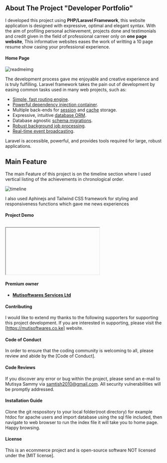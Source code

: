 <h2>About The Project "Developer Portfolio"</h2>

<p>I developed this project using <b>PHP/Laravel Framework</b>, this website application is designed  with expressive, optimal and  elegant syntax. With the aim of profiling personal achievement, projects done and testimonials and credit given in the field of professional carreer only on <b>one page website</b>, This informative websites eases the work of writting a 10 page resume show casing your professional experience.</p>

<h4>Home Page</h4>

![readmeimg](https://user-images.githubusercontent.com/8428844/229359328-a7692fe6-6ba6-45a9-9ef0-00f712632b74.PNG)

<p> The development process gave me enjoyable and creative experience and is truly fulfilling. Laravel framework takes the pain out of development by easing common tasks used in many web projects, such as:</p>

- [Simple, fast routing engine](https://laravel.com/docs/routing).
- [Powerful dependency injection container](https://laravel.com/docs/container).
- Multiple back-ends for [session](https://laravel.com/docs/session) and [cache](https://laravel.com/docs/cache) storage.
- Expressive, intuitive [database ORM](https://laravel.com/docs/eloquent).
- Database agnostic [schema migrations](https://laravel.com/docs/migrations).
- [Robust background job processing](https://laravel.com/docs/queues).
- [Real-time event broadcasting](https://laravel.com/docs/broadcasting).

Laravel is accessible, powerful, and provides tools required for large, robust applications.

## Main Feature 

The main Feature of this project is on the timeline section where I used vertical listing of the achievements in chronological order.

![timeline](https://user-images.githubusercontent.com/8428844/229361400-2cdf2ae1-fdd4-47ca-87c8-143b89c5239c.PNG)

I also used Aphinejs and Tailwind CSS framework for styling and responsiveness functions which gave me news experiences

<h4>Project Demo</h4>

## <iframe><video src="image/video/instoredemo.vlc"></video></iframe>

<h4>Premium owner</h4> 

- **[Mutisoftwares Services Ltd](https://MutiSoftwwares.co.ke/)**

<h4>Contributing</h4>

I would like to extend my thanks to the following supporters for supporting this project development. If you are interested in supporting, please visit the [https://mutisoftwares.co.ke] website.

<h4>Code of Conduct</h4>

In order to ensure that the coding community is welcoming to all, please review and abide by the [Code of Conduct].

<h4>Code Reviews</h4>

If you discover any error or bug within the project, please send an e-mail to Mutisya Sammy via [samtish2010@gmail.com](sammy@mutisoftwares.co.ke). All security vulnerabilities will be promptly addressed.

<h4>Installation Guide</h4>
 
Clone the git respository to your local folder(root directory) for example htdoc for apache users and import database using the sql file included, then navigate to web browser to run the index file it will take you to home page. Happy browsing.

<h4>License</h4>

This is an ecommerce project and is open-source software NOT licensed under the [MIT license].
